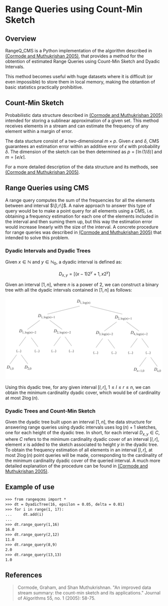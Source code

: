 # Range Queries using Count-Min Sketch

## Overview

RangeQ_CMS is a Python implementation of the algorithm described in [(Cormode and Muthukrishan 2005)](https://github.com/AMendezCarmona/RangeQ_CMS#references), that provides a method for the obtention of estimated Range Queries using Count-Min Sketch and Dyadic Intervals.

This method becomes useful with huge datasets where it is difficult (or even impossible) to store them in local memory, making the obtantion of basic statistics practically prohibitive.


## Count-Min Sketch

Probabilistic data structure described in [(Cormode and Muthukrishan 2005)](https://github.com/AMendezCarmona/RangeQ_CMS#references) intended for storing a sublinear approximation of a given set. This method receives elements in a stream and can estimate the frequency of any element within a margin of error.

The data stucture consist of a two-dimensional $m \times p$. Given $\epsilon$ and $\delta$, CMS guarantees an estimation error within an additive error of $\epsilon$ with probability $\delta$. The dimension of the sketch can be then determined as $p = \lceil \ln(1/\delta) \rceil$ and $m = \lceil e/\epsilon \rceil$.

For a more detailed description of the data structure and its methods, see [(Cormode and Muthukrishan 2005)](https://github.com/AMendezCarmona/RangeQ_CMS#references).

## Range Queries using CMS

A range query computes the sum of the frequencies for all the elements between and interval $\[l,r\]$. A naive approach to answer this type of query would be to make a point query for all elements using a CMS, i.e. obtaining a frequency estimation for each one of the elements included in the interval and then suming them up, but this way the estimation error would increase linearly with the size of the interval. A concrete procedure for range queries was described in [(Cormode and Muthukrishan 2005)](https://github.com/AMendezCarmona/RangeQ_CMS#references) that intended to solve this problem.

### Dyadic Intervals and Dyadic Trees

Given $x \in \mathbb{N}$ and $y \in \mathbb{N}_0$, a dyadic interval is defined as:

$$ D_{x,y} = [(x-1)2^y+1, \, x2^y] $$

Given an interval $[1,n]$, where $n$ is a power of 2, we can construct a binary tree with all the dyadic intervals contained in $[1,n]$ as follows:

<img src="Images/dyadic_tree.png" width="500"/>

Using this dyadic tree, for any given interval $[l,r], \; 1 \leq l \leq r \leq n$, we can obtain the minimum cardinality dyadic cover, which would be of cardinality at most $2\log (n)$.


### Dyadic Trees and Count-Min Sketch

Given the dyadic tree built upon an interval $[1,n]$, the data structure for answering range queries using dyadic intervals uses $\log (n)+1$ sketches, one for each height of the dyadic tree. In short, for each interval $D_{x,y} \in C$, where $C$ refers to the minimum cardinality dyadic cover of an interval $[l,r]$, element $x$ is added to the sketch associated to height $y$ in the dyadic tree. To obtain the frequency estimation of all elements in an interval $[l,r]$, at most $2\log (n)$ point queries will be made, corresponding to the cardinality of the minimum cardinality dyadic cover of the queried interval. A much more detailed explanation of the procedure can be found in [(Cormode and Muthukrishan 2005)](https://github.com/AMendezCarmona/RangeQ_CMS#references).

## Example of use

```pycon
>>> from rangeqcms import *
>>> dt = DyadicTree(16, epsilon = 0.05, delta = 0.01)
>>> for i in range(1, 17):
...     dt.add(i)
... 
>>> dt.range_query(1,16)
16.0
>>> dt.range_query(2,12)
11.0
>>> dt.range_query(8,9)
2.0
>>> dt.range_query(13,13)
1.0
```


## References

<blockquote> Cormode, Graham, and Shan Muthukrishnan. "An improved data stream summary: the count-min sketch and its applications." Journal of Algorithms 55, no. 1 (2005): 58-75. </blockquote>